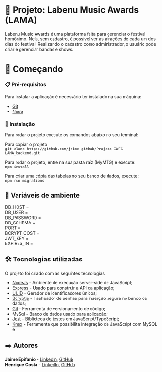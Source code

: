 # 🎵 Projeto: Labenu Music Awards (LAMA)

Labenu Music Awards é uma plataforma feita para gerenciar o festival homônimo. Nela, sem cadastro, é possível ver as atrações de cada um dos dias do festival. Realizando o cadastro como administrador, o usuário pode criar e gerenciar bandas e shows. 


# 🚀 Começando

### 📋 Pré-requisitos

Para instalar a aplicação é necessário ter instalado na sua máquina:

* [Git](https://git-scm.com/)
* [Node](https://nodejs.org/en/)

### 🔧 Instalação

Para rodar o projeto execute os comandos abaixo no seu terminal:

Para copiar o projeto\
`git clone https://github.com/jaime-github/Projeto-IWFS-LAMA_backend.git`

Para rodar o projeto, entre na sua pasta raíz (MyMTG) e execute:\
`npm install`

Para criar uma cópia das tabelas no seu banco de dados, execute:\
`npm run migrations`

## 🔑 Variáveis de ambiente
  DB_HOST =\
  DB_USER =\
  DB_PASSWORD =\
  DB_SCHEMA =\
  PORT =\
  BCRYPT_COST =\
  JWT_KEY =\
  EXPIRES_IN =

## 🛠️ Tecnologias utilizadas

O projeto foi criado com as seguintes tecnologias

* [NodeJs](https://nodejs.org/en/) - Ambiente de execução server-side de JavaScript;
* [Express](https://expressjs.com/) - Usado para construir a API da aplicação;
* [UUID](https://www.npmjs.com/package/uuid) - Gerador de identificadores únicos;
* [Bcryptjs](https://www.npmjs.com/package/bcrypt) - Hasheador de senhas para inserção segura no banco de dados;
* [Git](https://git-scm.com/) - Ferramenta de versionamento de código;
* [MySql](https://www.mysql.com) - Banco de dados usado para aplicação;
* [Jest](https://jestjs.io/pt-BR/) - Biblioteca de testes em JavaScript/TypeScript;
* [Knex](http://knexjs.org/) - Ferramenta que possibilita integração de JavaScript com MySQL e

 
## ✒️ Autores

**Jaime Epifanio** - [LinkedIn](https://www.linkedin.com/in/jaime-epifanio/), [GitHub](https://github.com/jaime-github)\
**Henrique Costa** - [LinkedIn](https://www.linkedin.com/in/heinrickcostta/), [GitHub](https://github.com/HEINRICK7)
